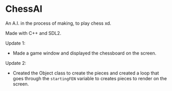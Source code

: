# ChessAI
An A.I. in the process of making, to play chess xd.

Made with C++ and SDL2.

Update 1:
 - Made a game window and displayed the chessboard on the screen.

Update 2:
 - Created the Object class to create the pieces and created a loop that goes through the `startingFEN` variable to creates pieces to render on the screen.
